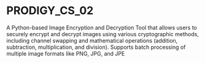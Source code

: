 # PRODIGY_CS_02
A Python-based Image Encryption and Decryption Tool that allows users to securely encrypt and decrypt images using various cryptographic methods, including channel swapping and mathematical operations (addition, subtraction, multiplication, and division). Supports batch processing of multiple image formats like PNG, JPG, and JPE
